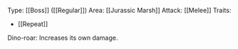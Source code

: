 Type: [[Boss]] ([[Regular]])
Area: [[Jurassic Marsh]]
Attack: [[Melee]]
Traits:
- [[Repeat]]

Dino-roar: Increases its own damage.